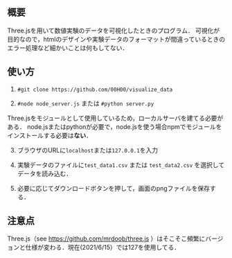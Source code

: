 ## 概要

Three.jsを用いて数値実験のデータを可視化したときのプログラム．
可視化が目的なので，htmlのデザインや実験データのフォーマットが間違っているときのエラー処理など細かいことは何もしてない．


## 使い方
1. ```#git clone https://github.com/00H00/visualize_data ```

2. ```#node node_server.js``` または ```#python server.py```

Three.jsをモジュールとして使用しているため，ローカルサーバを建てる必要がある．
 node.jsまたはpythonが必要で，node.jsを使う場合npmでモジュールをインストールする必要は**ない**．

3.  ブラウザのURLに```localhost```または```127.0.0.1```を入力

4.  実験データのファイルに```test_data1.csv``` または ```test_data2.csv``` を選択してデータを読み込む．

5.  必要に応じてダウンロードボタンを押して，画面のpngファイルを保存する．

## 注意点
Three.js（see https://github.com/mrdoob/three.js ）はそこそこ頻繁にバージョンと仕様が変わる．現在(2021/6/15）では127を使用してる．
